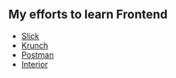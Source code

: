 ## My efforts to learn Frontend

- [Slick](https://ansh-25.github.io/Frontend_projects/Slick/)  
- [Krunch](https://ansh-25.github.io/Frontend_projects/Krunch/)  
- [Postman](https://ansh-25.github.io/Frontend_projects/Postman/)
- [Interior](https://ansh-25.github.io/Frontend_projects/Interior/)
